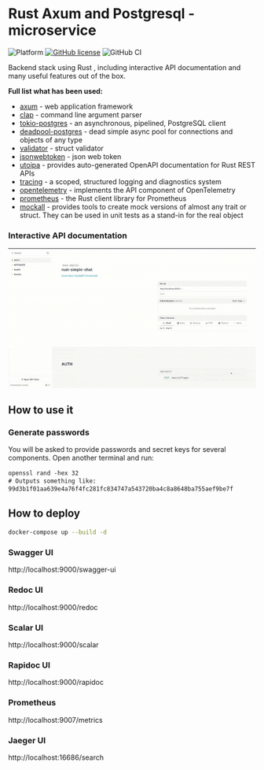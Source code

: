 # Rust Axum and Postgresql - microservice

![Platform](https://img.shields.io/badge/platform-linux-green.svg)
[![GitHub license](https://img.shields.io/github/license/Naereen/StrapDown.js.svg)](https://github.com/Naereen/StrapDown.js/blob/master/LICENSE)
![GitHub CI](https://github.com/mkbeh/rust-simple-chat/actions/workflows/ci.yml/badge.svg)

Backend stack using Rust , including interactive API documentation and many useful features out of the box.

**Full list what has been used:**

* [axum](https://docs.rs/axum/latest/axum/) - web application framework
* [clap](https://docs.rs/clap/latest/clap/) - command line argument parser
* [tokio-postgres](https://docs.rs/tokio-postgres/latest/tokio_postgres/) - an asynchronous, pipelined, PostgreSQL
  client
* [deadpool-postgres](https://docs.rs/deadpool-postgres/latest/deadpool_postgres/) - dead simple async pool for
  connections and objects of any type
* [validator](https://docs.rs/validator/latest/validator/) - struct validator
* [jsonwebtoken](https://docs.rs/jsonwebtoken/latest/jsonwebtoken/) - json web token
* [utoipa](https://docs.rs/utoipa/latest/utoipa/) - provides auto-generated OpenAPI documentation for Rust REST APIs
* [tracing](https://docs.rs/tracing/latest/tracing/) - a scoped, structured logging and diagnostics system
* [opentelemetry](https://docs.rs/opentelemetry/latest/opentelemetry/) - implements the API component of OpenTelemetry
* [prometheus](https://docs.rs/prometheus/latest/prometheus/) - the Rust client library for Prometheus
* [mockall](https://docs.rs/mockall/latest/mockall/) - provides tools to create mock versions of almost any trait or
  struct. They can be used in unit tests as a stand-in for the real object

### Interactive API documentation

![img](/assets/img/scalar_docs.gif)

## How to use it

### Generate passwords

You will be asked to provide passwords and secret keys for several components. Open another terminal and run:

```
openssl rand -hex 32
# Outputs something like: 99d3b1f01aa639e4a76f4fc281fc834747a543720ba4c8a8648ba755aef9be7f
```

## How to deploy

```bash
docker-compose up --build -d
```

### Swagger UI

http://localhost:9000/swagger-ui

### Redoc UI

http://localhost:9000/redoc

### Scalar UI

http://localhost:9000/scalar

### Rapidoc UI

http://localhost:9000/rapidoc

### Prometheus

http://localhost:9007/metrics

### Jaeger UI

http://localhost:16686/search
